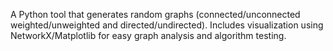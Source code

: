 A Python tool that generates random graphs (connected/unconnected weighted/unweighted and directed/undirected). Includes visualization using NetworkX/Matplotlib for easy graph analysis and algorithm testing.
